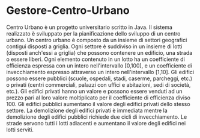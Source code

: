 # Gestore-Centro-Urbano

Centro Urbano è un progetto universitario scritto in Java. Il sistema realizzato è sviluppato per la pianificazione dello sviluppo di un centro urbano. Un centro urbano è composto da un insieme di settori geografici contigui disposti a griglia. Ogni settore è suddiviso in un insieme di lotti (disposti anch'essi a griglia) che possono contenere un edificio, una strada o essere liberi. Ogni elemento contenuto in un lotto ha un coefficiente di efficienza espressa con un intero nell'intervallo [0,100], e un coefficiente di invecchiamento espresso attraverso un intero nell'intervallo [1,10]. Gli edifici possono essere pubblici (scuole, ospedali, stadi, caserme, parcheggi, etc.) o privati (centri commerciali, palazzi con uffici e abitazioni, sedi di società, etc.). Gli edifici privati hanno un valore e possono essere venduti ad un prezzo pari al loro valore moltiplicato per il coefficiente di efficienza diviso 100. Gli edifici pubblici aumentano il valore degli edifici privati dello stesso settore. La demolizione degli edifici privati è immediata mentre la demolizione degli edifici pubblici richiede due cicli di invecchiamento. Le strade servono tutti i lotti adiacenti e aumentano il valore degli edifici nei lotti serviti.
